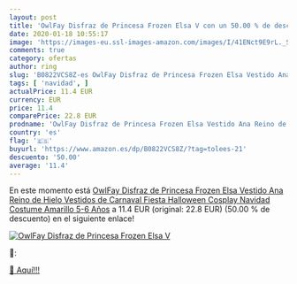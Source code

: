 ```yaml
---
layout: post
title: 'OwlFay Disfraz de Princesa Frozen Elsa V con un 50.00 % de descuento'
date: 2020-01-18 10:55:17
image: 'https://images-eu.ssl-images-amazon.com/images/I/41ENct9E9rL._SL200_.jpg'
comments: true
category: ofertas
author: ring
slug: 'B0822VCS8Z-es OwlFay Disfraz de Princesa Frozen Elsa Vestido Ana Reino...'
tags: [ 'navidad', ]
actualPrice: 11.4 EUR
currency: EUR
price: 11.4
comparePrice: 22.8 EUR
prodname: 'OwlFay Disfraz de Princesa Frozen Elsa Vestido Ana Reino de Hielo Vestidos de Carnaval Fiesta Halloween Cosplay Navidad Costume Amarillo 5-6 Años'
country: 'es'
flag: '🇪🇸'
buyurl: 'https://www.amazon.es/dp/B0822VCS8Z/?tag=tolees-21'
descuento: '50.00'
average: '11.4'
---
```


En este momento está [OwlFay Disfraz de Princesa Frozen Elsa Vestido Ana Reino de Hielo Vestidos de Carnaval Fiesta Halloween Cosplay Navidad Costume Amarillo 5-6 Años](https://www.amazon.es/dp/B0822VCS8Z/?tag=tolees-21) a 11.4 EUR (original: 22.8 EUR) (50.00 %  de descuento) en el siguiente enlace!

[![OwlFay Disfraz de Princesa Frozen Elsa V](https://images-eu.ssl-images-amazon.com/images/I/41ENct9E9rL._SL200_.jpg)](https://www.amazon.es/dp/B0822VCS8Z/?tag=tolees-21)

🔎:


[🛒 Aquí!!!](https://www.amazon.es/dp/B0822VCS8Z/?tag=tolees-21)
